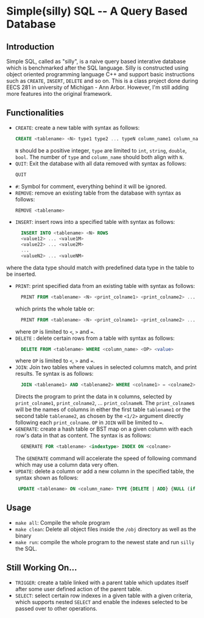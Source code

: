 # Simple(silly) SQL -- A Query Based Database
## Introduction
Simple SQL, called as "silly", is a naive query based interative database which is benchmarked after the SQL language. Silly is constructed using object oriented programming language C++ and support basic instructions such as `CREATE`, `INSERT`, `DELETE` and so on. This is a class project done during EECS 281 in university of Michigan - Ann Arbor. However, I'm still adding more features into the original framework.

## Functionalities
+ `CREATE`: create a new table with syntax as follows:
  ```SQL
  CREATE <tablename> <N> type1 type2 ... typeN column_name1 column_name2 ... column_nameN
  ```
    `N` should be a positive integer, `type` are limited to `int`, `string`, `double`, `bool`. The number of `type` and `column_name` should both align with `N`.
+ `QUIT`: Exit the database with all data removed with syntax as follows:
  ```SQL
  QUIT
  ```
+ `#`: Symbol for comment, everything behind it will be ignored.
+ `REMOVE`: remove an existing table from the database with syntax as follows:
  ```SQL
  REMOVE <tablename>
  ```
+ `INSERT`: insert rows into a specified table with syntax as follows:
  ```SQL
    INSERT INTO <tablename> <N> ROWS
    <value12> ... <value1M>
    <value22> ... <value2M>
    ...
    <valueN2> ... <valueNM>
  ```
where the data type should match with predefined data type in the table to be inserted.
+ `PRINT`: print specified data from an existing table with syntax as follows:
  ```SQL
    PRINT FROM <tablename> <N> <print_colname1> <print_colname2> ... <print_colameN> ALL
  ```
  which prints the whole table
  or:
  ```SQL
    PRINT FROM <tablename> <N> <print_colname1> <print_colname2> ... <print_colnameN> WHERE <column_name> <OP> <value>
  ```
  where `OP` is limited to `<`, `>` and `=`.
+ `DELETE` : delete certain rows from a table with syntax as follows:
  ```SQL
    DELETE FROM <tablename> WHERE <column_name> <OP> <value>
  ```
  where `OP` is limited to `<`, `>` and `=`.
+ `JOIN`: Join two tables where values in selected columns match, and print results. Te syntax is as follows:
  ```SQL
    JOIN <tablename1> AND <tablename2> WHERE <colname1> = <colname2> AND PRINT <N> <print_colname1> <1|2> <print_colname2> <1|2> ... <print_colnameN> <1|2>
  ```
  Directs the program to print the data in `N` columns, selected by `print_colname1`, `print_colname2`, … `print_colnameN`. The `print_colname`s will be the names of columns in either the first table `tablename1` or the second table `tablename2`, as chosen by the `<1/2>` argument directly following each `print_colname`. `OP` in `JOIN` will be limited to `=`.
+ `GENERATE`: create a hash table or BST map on a given column with each row's data in that as content. The syntax is as follows:
  ```SQL
    GENERATE FOR <tablename> <indextype> INDEX ON <colname>
  ```
  The `GENERATE` command will accelerate the speed of following command which may use a column data very often.
+ `UPDATE`: delete a column or add a new column in the specified table, the syntax shown as follows:
   ```SQL
    UPDATE <tablename> ON <column_name> TYPE {DELETE | ADD} {NULL (if DELETE) | <type> (if ADD)}
   ```

## Usage
+ `make all`: Compile the whole program
+ `make clean`: Delete all object files inside the `/obj` directory as well as the binary
+ `make run`: compile the whole program to the newest state and run `silly` the SQL.

## Still Working On...
+ `TRIGGER`: create a table linked with a parent table which updates itself after some user defined action of the parent table.
+ `SELECT`: select certain row indexes in a given table with a given criteria, which supports nested `SELECT` and enable the indexes selected to be passed over to other operations.

